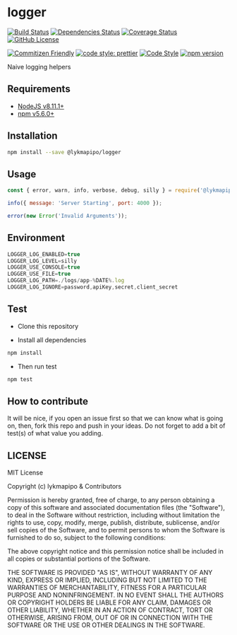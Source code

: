 # logger

[![Build Status](https://app.travis-ci.com/lykmapipo/logger.svg?branch=master)](https://app.travis-ci.com/lykmapipo/logger)
[![Dependencies Status](https://david-dm.org/lykmapipo/logger.svg)](https://david-dm.org/lykmapipo/logger)
[![Coverage Status](https://coveralls.io/repos/github/lykmapipo/logger/badge.svg?branch=master)](https://coveralls.io/github/lykmapipo/logger?branch=master)
[![GitHub License](https://img.shields.io/github/license/lykmapipo/logger)](https://github.com/lykmapipo/logger/blob/master/LICENSE)

[![Commitizen Friendly](https://img.shields.io/badge/commitizen-friendly-brightgreen.svg)](http://commitizen.github.io/cz-cli/)
[![code style: prettier](https://img.shields.io/badge/code_style-prettier-ff69b4.svg)](https://github.com/prettier/prettier)
[![Code Style](https://badgen.net/badge/code%20style/airbnb/ff5a5f?icon=airbnb)](https://github.com/airbnb/javascript)
[![npm version](https://img.shields.io/npm/v/@lykmapipo/logger)](https://www.npmjs.com/package/@lykmapipo/logger)

Naive logging helpers


## Requirements

- [NodeJS v8.11.1+](https://nodejs.org)
- [npm v5.6.0+](https://www.npmjs.com/)

## Installation

```sh
npm install --save @lykmapipo/logger
```

## Usage

```js
const { error, warn, info, verbose, debug, silly } = require('@lykmapipo/logger');

info({ message: 'Server Starting', port: 4000 });

error(new Error('Invalid Arguments'));
```

## Environment
```js
LOGGER_LOG_ENABLED=true
LOGGER_LOG_LEVEL=silly
LOGGER_USE_CONSOLE=true
LOGGER_USE_FILE=true
LOGGER_LOG_PATH=./logs/app-%DATE%.log
LOGGER_LOG_IGNORE=password,apiKey,secret,client_secret
```


## Test

- Clone this repository

- Install all dependencies

```sh
npm install
```

- Then run test

```sh
npm test
```

## How to contribute

It will be nice, if you open an issue first so that we can know what is going on, then, fork this repo and push in your ideas. Do not forget to add a bit of test(s) of what value you adding.

## LICENSE

MIT License

Copyright (c) lykmapipo & Contributors

Permission is hereby granted, free of charge, to any person obtaining a copy of this software and associated documentation files (the "Software"), to deal in the Software without restriction, including without limitation the rights to use, copy, modify, merge, publish, distribute, sublicense, and/or sell copies of the Software, and to permit persons to whom the Software is furnished to do so, subject to the following conditions:

The above copyright notice and this permission notice shall be included in all copies or substantial portions of the Software.

THE SOFTWARE IS PROVIDED "AS IS", WITHOUT WARRANTY OF ANY KIND, EXPRESS OR IMPLIED, INCLUDING BUT NOT LIMITED TO THE WARRANTIES OF MERCHANTABILITY, FITNESS FOR A PARTICULAR PURPOSE AND NONINFRINGEMENT. IN NO EVENT SHALL THE AUTHORS OR COPYRIGHT HOLDERS BE LIABLE FOR ANY CLAIM, DAMAGES OR OTHER LIABILITY, WHETHER IN AN ACTION OF CONTRACT, TORT OR OTHERWISE, ARISING FROM, OUT OF OR IN CONNECTION WITH THE SOFTWARE OR THE USE OR OTHER DEALINGS IN THE SOFTWARE.
